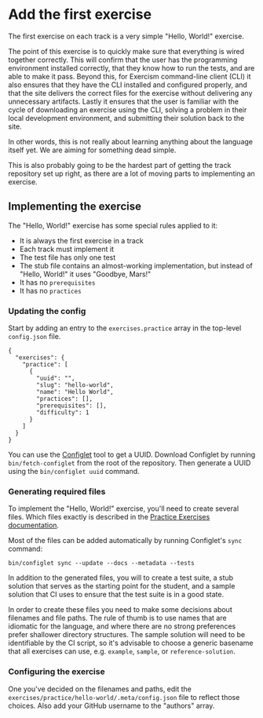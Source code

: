 # Add the first exercise

The first exercise on each track is a very simple "Hello, World!" exercise.

The point of this exercise is to quickly make sure that everything is wired together correctly.
This will confirm that the user has the programming environment installed correctly, that they know how to run the tests, and are able to make it pass.
Beyond this, for Exercism command-line client (CLI) it also ensures that they have the CLI installed and configured properly, and that the site delivers the correct files for the exercise without delivering any unnecessary artifacts.
Lastly it ensures that the user is familiar with the cycle of downloading an exercise using the CLI, solving a problem in their local development environment, and submitting their solution back to the site.

In other words, this is not really about learning anything about the language itself yet.
We are aiming for something dead simple.

This is also probably going to be the hardest part of getting the track repository set up right, as there are a lot of moving parts to implementing an exercise.

## Implementing the exercise

The "Hello, World!" exercise has some special rules applied to it:

- It is always the first exercise in a track
- Each track must implement it
- The test file has only one test
- The stub file contains an almost-working implementation, but instead of "Hello, World!" it uses "Goodbye, Mars!"
- It has no `prerequisites`
- It has no `practices`

### Updating the config

Start by adding an entry to the `exercises.practice` array in the top-level `config.json` file.

```
{
  "exercises": {
    "practice": [
      {
        "uuid": "",
        "slug": "hello-world",
        "name": "Hello World",
        "practices": [],
        "prerequisites": [],
        "difficulty": 1
      }
    ]
  }
}
```

You can use the [Configlet][configlet] tool to get a UUID.
Download Configlet by running `bin/fetch-configlet` from the root of the repository.
Then generate a UUID using the `bin/configlet uuid` command.

### Generating required files

To implement the "Hello, World!" exercise, you'll need to create several files.
Which files exactly is described in the [Practice Exercises documentation](/docs/building/tracks/practice-exercises).

Most of the files can be added automatically by running Configlet's `sync` command:

```
bin/configlet sync --update --docs --metadata --tests
```

In addition to the generated files, you will to create a test suite, a stub solution that serves as the starting point for the student, and a sample solution that CI uses to ensure that the test suite is in a good state.

In order to create these files you need to make some decisions about filenames and file paths.
The rule of thumb is to use names that are idiomatic for the language, and where there are no strong preferences prefer shallower directory structures.
The sample solution will need to be identifiable by the CI script, so it's advisable to choose a generic basename that all exercises can use, e.g. `example`, `sample`, or `reference-solution`.

### Configuring the exercise

One you've decided on the filenames and paths, edit the `exercises/practice/hello-world/.meta/config.json` file to reflect those choices.
Also add your GitHub username to the "authors" array.

[configlet]: /docs/building/configlet
